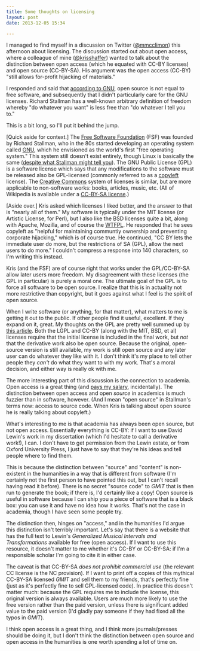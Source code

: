 ```yaml
---
title: Some thoughts on licensing
layout: post
date: 2013-12-05 15:34

---
```


I managed to find myself in a discussion on Twitter
([@mmcclimon](//twitter.com/mmcclimon)) this afternoon about
licensing. The discussion started out about open access, where a colleague of
mine ([@krisshaffer](//twitter.com/krisshaffer)) wanted to talk about the
distinction between open access (which he equated with CC-BY licenses) and
open source (CC-BY-SA). His argument was the open access (CC-BY) "still
allows for-profit hijacking of materials."

I responded and said that [according to
GNU](http://www.gnu.org/philosophy/free-software-for-freedom.html), open
source is not equal to free software, and subsequently that I didn't
particularly care for the GNU licenses. Richard Stallman has a well-known
arbitrary definition of freedom whereby "do whatever you want" is less free
than "do whatever I tell you to."

This is a bit long, so I'll put it behind the jump.

<!-- more -->

[Quick aside for context.] The [Free Software Foundation](http://www.fsf.org/)
(FSF) was founded by Richard Stallman, who in the 80s started developing an
operating system called [GNU](http://en.wikipedia.org/wiki/GNU_Project), which
he envisioned as the world's first "free operating system." This system still
doesn't exist entirely, though Linux is basically the same ([despite what
Stallman might tell you](https://www.gnu.org/gnu/linux-and-gnu.html)). The GNU
Public License (GPL) is a software license which says that any modifications
to the software must be released also be GPL-licensed (commonly referred to as
a [copyleft](http://en.wikipedia.org/wiki/Copyleft) license). The [Creative
Commons](http://us.creativecommons.org/) system of licenses is similar, but
are more applicable to non-software works: books, articles, music, etc. (All
of Wikipedia is available under a [CC-BY-SA
license](http://en.wikipedia.org/wiki/Wikipedia:Copyrights).)

[Aside over.] Kris asked which licenses I liked better, and the answer to that
is "nearly all of them." My software is typically under the MIT license (or
Artistic License, for Perl), but I also like the BSD licenses quite a bit,
along with Apache, Mozilla, and of course the [WTFPL](http://wtfpl.net). He
responded that he sees copyleft as "helpful for maintaining communtiy
ownership and preventing corporate hijacking," which is of course true. He
continued, "CC BY lets the immediate user do more, but the restrictions of SA
(GPL), allow the next users to do more." I couldn't compress a response into
140 characters, so I'm writing this instead.

Kris (and the FSF) are of course right that works under the GPL/CC-BY-SA allow
later users more freedom. My disagreement with these licenses (the GPL in
particular) is purely a moral one. The ultimate goal of the GPL is to force
all software to be open source. I realize that this is in actuality not more
restrictive than copyright, but it goes against what I feel is the spirit of
open source.

When I write software (or anything, for that matter), what matters to me is
getting it out to the public. If other people find it useful, excellent. If
they expand on it, great. My thoughts on the GPL are pretty well summed up by
[this
article](http://noordering.wordpress.com/2009/01/20/why-the-gpl-is-not-free/).
Both the LGPL and CC-BY (along with the MIT, BSD, et al) licenses require that
the initial license is included in the final work, but *not* that the
derivative work also be open source. Because the original, open-source version
is still available, my work is still open source and any later user can do
whatever they like with it. I don't think it's my place to tell other people
they *can't* do what they want to with my work. That's a moral decision, and
either way is really ok with me.

The more interesting part of this discussion is the connection to academia.
Open access is a great thing (and [pays my salary](http://chmtl.indiana.edu),
incidentally). The distinction between open access and open *source* in
academics is much fuzzier than in software, however. (And I mean "open source"
in Stallman's terms now: access to source code. When Kris is talking
about open source he is really talking about copyleft.)

What's interesting to me is that academia has always been open source, but not
open access. Essentially everything is CC-BY: if I want to use David Lewin's
work in my dissertation (which I'd hesitate to call a derivative work!), I
can. I don't have to get permission from the Lewin estate, or from Oxford
University Press, I just have to say that they're his ideas and tell people
where to find them.

This is because the distinction between "source" and "content" is non-existent
in the humanities in a way that is different from software (I'm certainly not
the first person to have pointed this out, but I can't recall having read it
before). There is no secret "source code" to *GMIT* that is then run to
generate the book; if there is, I'd certainly like a copy! Open source is
useful in software because I can ship you a piece of software that is a black
box: you can use it and have no idea how it works. That's not the case in
academia, though I have seen some people try.

The distinction then, hinges on "access," and in the humanities I'd argue this
distinction isn't terribly important. Let's say that there is a website that
has the full text to Lewin's _Generalized Musical Intervals and
Transformations_ available for free (open access). If I want to use this
resource, it doesn't matter to me whether it's CC-BY or CC-BY-SA: if I'm a
responsible scholar I'm going to cite it in either case.

The caveat is that CC-BY-SA *does not prohibit commercial use* (the relevant
CC license is the NC provision). If I want to print off a copies of this
mythical CC-BY-SA licensed _GMIT_ and sell them to my friends, that's
perfectly fine (just as it's perfectly fine to sell GPL-licensed code). In
practice this doesn't matter much: because the GPL requires me to include the
license, this original version is always available. Users are much more
likely to use the free version rather than the paid version, unless there is
significant added value to the paid version (I'd gladly pay someone if they
had fixed all the typos in _GMIT_).

I think open access is a great thing, and I think more journals/presses should
be doing it, but I don't think the distinction between open source and open
access in the humanities is one worth spending a lot of time on.
